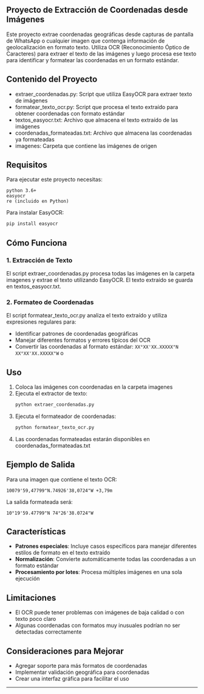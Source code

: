 ## Proyecto de Extracción de Coordenadas desde Imágenes

Este proyecto extrae coordenadas geográficas desde capturas de pantalla de WhatsApp o cualquier imagen que contenga información de geolocalización en formato texto. Utiliza OCR (Reconocimiento Óptico de Caracteres) para extraer el texto de las imágenes y luego procesa ese texto para identificar y formatear las coordenadas en un formato estándar.

## Contenido del Proyecto

- extraer_coordenadas.py: Script que utiliza EasyOCR para extraer texto de imágenes
- formatear_texto_ocr.py: Script que procesa el texto extraído para obtener coordenadas con formato estándar
- textos_easyocr.txt: Archivo que almacena el texto extraído de las imágenes
- coordenadas_formateadas.txt: Archivo que almacena las coordenadas ya formateadas
- imagenes: Carpeta que contiene las imágenes de origen

## Requisitos

Para ejecutar este proyecto necesitas:

```
python 3.6+
easyocr
re (incluido en Python)
```

Para instalar EasyOCR:

```bash
pip install easyocr
```

## Cómo Funciona

### 1. Extracción de Texto

El script extraer_coordenadas.py procesa todas las imágenes en la carpeta imagenes y extrae el texto utilizando EasyOCR. El texto extraído se guarda en textos_easyocr.txt.

### 2. Formateo de Coordenadas

El script formatear_texto_ocr.py analiza el texto extraído y utiliza expresiones regulares para:
- Identificar patrones de coordenadas geográficas
- Manejar diferentes formatos y errores típicos del OCR
- Convertir las coordenadas al formato estándar: `XX°XX'XX.XXXXX"N XX°XX'XX.XXXXX"W` o 

## Uso

1. Coloca las imágenes con coordenadas en la carpeta imagenes
2. Ejecuta el extractor de texto:
   ```bash
   python extraer_coordenadas.py
   ```
3. Ejecuta el formateador de coordenadas:
   ```bash
   python formatear_texto_ocr.py
   ```
4. Las coordenadas formateadas estarán disponibles en coordenadas_formateadas.txt

## Ejemplo de Salida

Para una imagen que contiene el texto OCR:
```
10079'59,47799"N.74926'38,0724"W +3,79m
```

La salida formateada será:
```
10°19'59.47799"N 74°26'38.0724"W
```

## Características

- **Patrones especiales**: Incluye casos específicos para manejar diferentes estilos de formato en el texto extraído
- **Normalización**: Convierte automáticamente todas las coordenadas a un formato estándar
- **Procesamiento por lotes**: Procesa múltiples imágenes en una sola ejecución

## Limitaciones

- El OCR puede tener problemas con imágenes de baja calidad o con texto poco claro
- Algunas coordenadas con formatos muy inusuales podrían no ser detectadas correctamente

## Consideraciones para Mejorar

- Agregar soporte para más formatos de coordenadas
- Implementar validación geográfica para coordenadas
- Crear una interfaz gráfica para facilitar el uso

---
